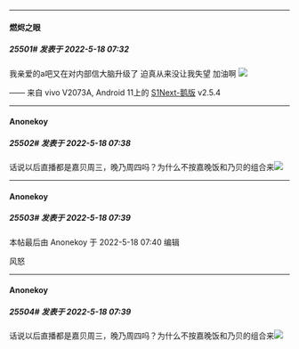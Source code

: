 

*****

####  燃烬之眼  
##### 25501#       发表于 2022-5-18 07:32

我亲爱的a吧又在对内部信大脑升级了 
迫真从来没让我失望 加油啊 <img src="https://static.saraba1st.com/image/smiley/face2017/045.png" referrerpolicy="no-referrer">

—— 来自 vivo V2073A, Android 11上的 [S1Next-鹅版](https://github.com/ykrank/S1-Next/releases) v2.5.4

*****

####  Anonekoy  
##### 25502#       发表于 2022-5-18 07:38

话说以后直播都是嘉贝周三，晚乃周四吗？为什么不按嘉晚饭和乃贝的组合来<img src="https://static.saraba1st.com/image/smiley/face2017/211.gif" referrerpolicy="no-referrer">

*****

####  Anonekoy  
##### 25503#       发表于 2022-5-18 07:39

 本帖最后由 Anonekoy 于 2022-5-18 07:40 编辑 

风怒

*****

####  Anonekoy  
##### 25504#       发表于 2022-5-18 07:39

话说以后直播都是嘉贝周三，晚乃周四吗？为什么不按嘉晚饭和乃贝的组合来<img src="https://static.saraba1st.com/image/smiley/face2017/211.gif" referrerpolicy="no-referrer">

